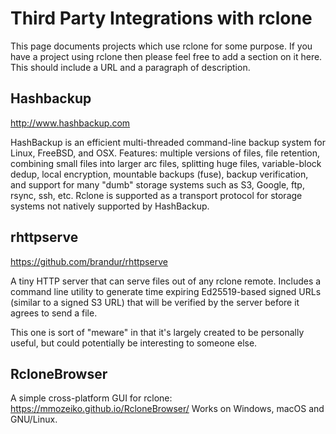 # Third Party Integrations with rclone

This page documents projects which use rclone for some purpose.  If you have a project using rclone then please feel free to add a section on it here.  This should include a URL and a paragraph of description.

## Hashbackup ##

http://www.hashbackup.com

HashBackup is an efficient multi-threaded command-line backup system for Linux, FreeBSD, and OSX. Features: multiple versions of files, file retention, combining small files into larger arc files, splitting huge files, variable-block dedup, local encryption, mountable backups (fuse), backup verification, and support for many "dumb" storage systems such as S3, Google, ftp, rsync, ssh, etc. Rclone is supported as a transport protocol for storage systems not natively supported by HashBackup.

## rhttpserve ##

https://github.com/brandur/rhttpserve

A tiny HTTP server that can serve files out of any rclone remote. Includes a command line utility to generate time expiring Ed25519-based signed URLs (similar to a signed S3 URL) that will be verified by the server before it agrees to send a file.

This one is sort of "meware" in that it's largely created to be personally useful, but could potentially be interesting to someone else.

## RcloneBrowser ##

A simple cross-platform GUI for rclone: https://mmozeiko.github.io/RcloneBrowser/
Works on Windows, macOS and GNU/Linux.

